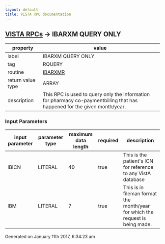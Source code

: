 ```yaml
---
layout: default
title: VISTA RPC documentation
---
```




## [VISTA RPCs](TableOfContent.md) &#8594; IBARXM QUERY ONLY 

 property | value 
--- | --- 
 label | IBARXM QUERY ONLY
 tag | RQUERY
 routine | [IBARXMR](http://code.osehra.org/dox/Routine_IBARXMR_source.html)
 return value type | ARRAY
 description | This RPC is used to query only the information for pharmacy co-paymentbilling that has happened for the given month/year.

### Input Parameters

| input parameter | parameter type | maximum data length | required | description | 
| --- | --- | --- | --- | --- | 
| IBICN | LITERAL | 40 | true | This is the patient's ICN for reference to any VistA database | 
| IBM | LITERAL | 7 | true | This is in fileman format the month/year for which the request is being made. | 




Generated on January 11th 2017, 6:34:23 am